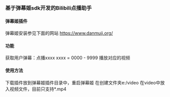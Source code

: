### 基于弹幕姬sdk开发的Bilibili点播助手
#### 弹幕姬插件
弹幕姬安装参见下面的网站
https://www.danmuji.org/

#### 功能
获取用户弹幕：点播xxxx
xxxx = 0000 - 9999
播放对应的视频

#### 使用方法
下载插件放到弹幕姬插件目录中，重启弹幕姬
在创建文件夹e:/video
在video中放入视频文件，目前只支持*.mp4
